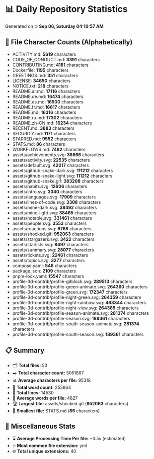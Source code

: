 # 📊 Daily Repository Statistics
Generated on ⏰ **Sep 06, Saturday 04:10:57 AM**

## 📂 File Character Counts (Alphabetically)
- ACTIVITY.md: **5619** characters
- CODE_OF_CONDUCT.md: **3391** characters
- CONTRIBUTING.md: **4181** characters
- Dockerfile: **1195** characters
- GREETINGS.md: **351** characters
- LICENSE: **34650** characters
- NOTICE.txt: **218** characters
- README.ar.md: **17116** characters
- README.de.md: **16474** characters
- README.es.md: **16500** characters
- README.fr.md: **16617** characters
- README.md: **16316** characters
- README.ru.md: **17302** characters
- README.zh-CN.md: **16234** characters
- RECENT.md: **3883** characters
- SECURITY.md: **1171** characters
- STARRED.md: **9552** characters
- STATS.md: **86** characters
- WORKFLOWS.md: **7482** characters
- assets/achievements.svg: **38666** characters
- assets/activity.svg: **22535** characters
- assets/default.svg: **42017** characters
- assets/github-snake-dark.svg: **111212** characters
- assets/github-snake-light.svg: **111212** characters
- assets/github-snake.gif: **383208** characters
- assets/habits.svg: **12606** characters
- assets/intro.svg: **3340** characters
- assets/languages.svg: **17909** characters
- assets/lines-of-code.svg: **3308** characters
- assets/mine-dark.svg: **38492** characters
- assets/mine-light.svg: **38465** characters
- assets/notable.svg: **331461** characters
- assets/people.svg: **3553** characters
- assets/reactions.svg: **9768** characters
- assets/shocked.gif: **952063** characters
- assets/stargazers.svg: **3422** characters
- assets/starlists.svg: **8497** characters
- assets/summary.svg: **28077** characters
- assets/tickets.svg: **22461** characters
- assets/topics.svg: **3277** characters
- compose.yaml: **546** characters
- package.json: **2109** characters
- pnpm-lock.yaml: **15547** characters
- profile-3d-contrib/profile-gitblock.svg: **289513** characters
- profile-3d-contrib/profile-green-animate.svg: **264360** characters
- profile-3d-contrib/profile-green.svg: **172347** characters
- profile-3d-contrib/profile-night-green.svg: **264359** characters
- profile-3d-contrib/profile-night-rainbow.svg: **463344** characters
- profile-3d-contrib/profile-night-view.svg: **264385** characters
- profile-3d-contrib/profile-season-animate.svg: **281374** characters
- profile-3d-contrib/profile-season.svg: **189361** characters
- profile-3d-contrib/profile-south-season-animate.svg: **281374** characters
- profile-3d-contrib/profile-south-season.svg: **189361** characters

## 📋 Summary
- 🗂️ **Total files:** 53
- ✒️ **Total character count:** 5051867
- 📊 **Average characters per file:** 95318
- 📝 **Total word count:** 255864
- 🧾 **Total lines:** 14530
- 📐 **Average words per file:** 4827
- 🏆 **Largest file:** assets/shocked.gif (**952063** characters)
- 🥉 **Smallest file:** STATS.md (**86** characters)

## 🌟 Miscellaneous Stats
- ⌛ **Average Processing Time Per file:** ~0.5s (estimated)
- 🔥 **Most common file extension:** yml
- 🌐 **Total unique extensions:** 40
